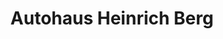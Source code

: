 ---
title: "Autohaus Heinrich Berg"
url: /oldenburg-in-holstein/autohaus-heinrich-berg-2/
shop: Autohaus
---